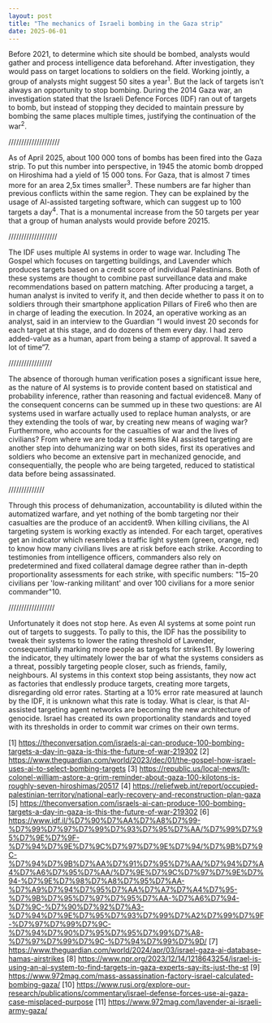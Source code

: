 ```yaml
---
layout: post
title: "The mechanics of Israeli bombing in the Gaza strip"
date: 2025-06-01
---
```

Before 2021, to determine which site should be bombed, analysts would gather and process intelligence data beforehand. After investigation, they would pass on target locations to soldiers on the field. Working jointly, a group of analysts might suggest 50 sites a year<sup>1</sup>. But the lack of targets isn’t always an opportunity to stop bombing. During the 2014 Gaza war, an investigation stated that the Israeli Defence Forces (IDF) ran out of targets to bomb, but instead of stopping they decided to maintain pressure by bombing the same places multiple times, justifying the continuation of the war<sup>2</sup>.

////////////////////

As of April 2025, about 100 000 tons of bombs has been fired into the Gaza strip. To put this number into perspective, in 1945 the atomic bomb dropped on Hiroshima had a yield of 15 000 tons. For Gaza, that is almost 7 times more for an area 2,5x times smaller<sup>3</sup>. These numbers are far higher than previous conflicts within the same region. They can be explained by the usage of AI-assisted targeting software, which can suggest up to 100 targets a day<sup>4</sup>. That is a monumental increase from the 50 targets per year that a group of human analysts would provide before 20215. 

///////////////////

The IDF uses multiple AI systems in order to wage war. Including The Gospel which focuses on targetting buildings, and Lavender which produces targets based on a credit score of individual Palestinians. Both of these systems are thought to combine past surveillance data and make recommendations based on pattern matching. After producing a target, a human analyst is invited to verify it, and then decide whether to pass it on to soldiers through their smartphone application Pillars of Fire6 who then are in charge of leading the execution. In 2024, an operative working as an analyst, said in an interview to the Guardian “I would invest 20 seconds for each target at this stage, and do dozens of them every day. I had zero added-value as a human, apart from being a stamp of approval. It saved a lot of time”7.

/////////////////

The absence of thorough human verification poses a significant issue here, as the nature of AI systems is to provide content based on statistical and probability inference, rather than reasoning and factual evidence8. Many of the consequent concerns can be summed up in these two questions: are AI systems used in warfare actually used to replace human analysts, or are they extending the tools of war, by creating new means of waging war? Furthermore, who accounts for the casualties of war and the lives of civilians? From where we are today it seems like AI assisted targeting are another step into dehumanizing war on both sides, first its operatives and soldiers who become an extensive part in mechanized genocide, and consequentially, the people who are being targeted, reduced to statistical data before being assassinated.

//////////////

Through this process of dehumanization, accountability is diluted within the automatized warfare, and yet nothing of the bomb targeting nor their casualties are the produce of an accident9. When killing civilians, the AI targeting system is working exactly as intended. For each target, operatives get an indicator which resembles a traffic light system (green, orange, red) to know how many civilians lives are at risk before each strike. According to testimonies from intelligence officers, commanders also rely on predetermined and fixed collateral damage degree rather than in-depth proportionality assessments for each strike, with specific numbers: "15–20 civilians per 'low-ranking militant' and over 100 civilians for a more senior commander"10.

//////////////////

Unfortunately it does not stop here. As even AI systems at some point run out of targets to suggests. To pally to this, the IDF has the possibility to tweak their systems to lower the rating threshold of Lavender, consequentially marking more people as targets for strikes11. By lowering the indicator, they ultimately lower the bar of what the systems considers as a threat, possibly targeting people closer, such as friends, family, neighbours. AI systems in this context stop being assistants, they now act as factories that endlessly produce targets, creating more targets, disregarding old error rates. Starting at a 10% error rate measured at launch by the IDF, it is unknown what this rate is today. What is clear, is that AI-assisted targeting agent networks are becoming the new architecture of genocide. Israel has created its own proportionality standards and toyed with its thresholds in order to commit war crimes on their own terms.




[1]  https://theconversation.com/israels-ai-can-produce-100-bombing-targets-a-day-in-gaza-is-this-the-future-of-war-219302
[2] https://www.theguardian.com/world/2023/dec/01/the-gospel-how-israel-uses-ai-to-select-bombing-targets
[3] https://republic.us/local-news/lt-colonel-william-astore-a-grim-reminder-about-gaza-100-kilotons-is-roughly-seven-hiroshimas/20517
[4] https://reliefweb.int/report/occupied-palestinian-territory/national-early-recovery-and-reconstruction-plan-gaza
[5] https://theconversation.com/israels-ai-can-produce-100-bombing-targets-a-day-in-gaza-is-this-the-future-of-war-219302
[6] https://www.idf.il/%D7%90%D7%AA%D7%A8%D7%99-%D7%99%D7%97%D7%99%D7%93%D7%95%D7%AA/%D7%99%D7%95%D7%9E%D7%9F-%D7%94%D7%9E%D7%9C%D7%97%D7%9E%D7%94/%D7%9B%D7%9C-%D7%94%D7%9B%D7%AA%D7%91%D7%95%D7%AA/%D7%94%D7%A4%D7%A6%D7%95%D7%AA/%D7%9E%D7%9C%D7%97%D7%9E%D7%94-%D7%9E%D7%98%D7%A8%D7%95%D7%AA-%D7%A9%D7%94%D7%95%D7%AA%D7%A7%D7%A4%D7%95-%D7%9B%D7%95%D7%97%D7%95%D7%AA-%D7%A6%D7%94-%D7%9C-%D7%90%D7%92%D7%A3-%D7%94%D7%9E%D7%95%D7%93%D7%99%D7%A2%D7%99%D7%9F-%D7%97%D7%99%D7%9C-%D7%94%D7%90%D7%95%D7%95%D7%99%D7%A8-%D7%97%D7%99%D7%9C-%D7%94%D7%99%D7%9D/
[7] https://www.theguardian.com/world/2024/apr/03/israel-gaza-ai-database-hamas-airstrikes
[8] https://www.npr.org/2023/12/14/1218643254/israel-is-using-an-ai-system-to-find-targets-in-gaza-experts-say-its-just-the-st
[9] https://www.972mag.com/mass-assassination-factory-israel-calculated-bombing-gaza/
[10]  https://www.rusi.org/explore-our-research/publications/commentary/israel-defense-forces-use-ai-gaza-case-misplaced-purpose
[11] https://www.972mag.com/lavender-ai-israeli-army-gaza/

